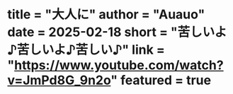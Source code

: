 title = "大人に"
author = "Auauo"
date = 2025-02-18
short = "苦しいよ♪苦しいよ♪苦しい♪"
link = "https://www.youtube.com/watch?v=JmPd8G_9n2o"
featured = true
===

